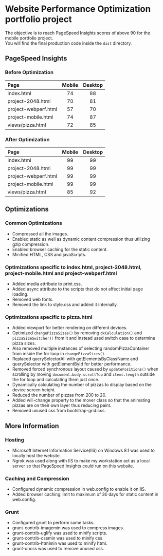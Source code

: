 # Website Performance Optimization portfolio project

The objective is to reach PageSpeed Insights scores of above 90 for the
mobile portfolio project.      
You will find the final production code inside the `dist` directory.

## PageSpeed Insights

### Before Optimization

| Page                    | Mobile        | Desktop   |
| :---------------------- |:-------------:| :--------:|
| index.html              |      74       |     88    |
| project-2048.html       |      70       |     81    |
| project-webperf.html    |      57       |     70    |
| project-mobile.html     |      74       |     87    |
| views/pizza.html        |      72       |     85    |

### After Optimization

| Page                    | Mobile        | Desktop   |
| :---------------------- |:-------------:| :--------:|
| index.html              |      99       |     99    |
| project-2048.html       |      99       |     99    |
| project-webperf.html    |      99       |     99    |
| project-mobile.html     |      99       |     99    |
| views/pizza.html        |      85       |     92    |


## Optimizations

### Common Optimizations

* Compressed all the images.
* Enabled static as well as dynamic content compression thus utilizing gzip compression.
* Enabled browser caching for the static content.
* Minified HTML, CSS and javaScripts.

### Optimizations specific to index.html, project-2048.html, project-mobile.html and project-webperf.html

* Added media attribute to print.css.
* Added async attribute to the scripts that do not affect initial page loading.
* Removed web fonts.
* Removed the link to style.css and added it internally.

### Optimizations specific to pizza.html

* Added viewport for better rendering on different devices.
* Optimized `changePizzaSizes()` by removing `dxCalculation()` and `pizzaSizeSwitcher()` from it and instead used switch
  case to determine pizza sizes.
* Also removed multiple instances of selecting randomPizzaContainer from inside the for loop in `changePizzaSizes()`.
* Replaced querySelectorAll with getElementsByClassName and querySelector with getElementById for better performance.
* Removed forced synchronous layout caused by `updatePositions()` when scrolling by moving `document.body.scrollTop` and
  `items.length` outside the for loop and calculating them just once.
* Dynamically calculating the number of pizzas to display based on the device screen height.
* Reduced the number of pizzas from 200 to 20.
* Added will-change property to the mover class so that the animating pizzas are on their own layer thus reducing paint.
* Removed unused css from bootstrap-grid.css.

## More Information

### Hosting

* Microsoft Internet Information Service(IIS) on Windows 8.1 was used to locally host the website.
* Ngrok was used along with IIS to make my workstation act as a local server so that PageSpeed Insights could run on
  this website.

### Caching and Compression

* Configured dynamic compression in web.config to enable it on IIS.
* Added browser caching limit to maximum of 30 days for static content in web.config.

### Grunt

* Configured grunt to perform some tasks.
* grunt-contrib-imagemin was used to compress images.
* grunt-contrib-uglify was used to minify scripts.
* grunt-contrib-cssmin was used to minify css.
* grunt-contrib-htmlmin was used to minify html.
* grunt-uncss was used to remove unused css.
